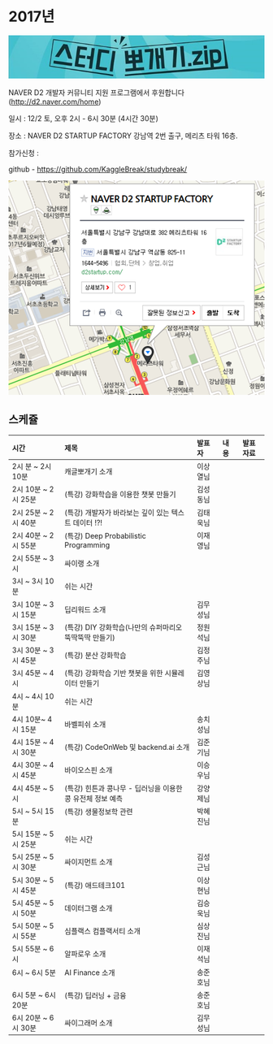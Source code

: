 # 2017년

![](img/title.jpg)

 NAVER D2 개발자 커뮤니티 지원 프로그램에서 후원합니다(http://d2.naver.com/home)
 
 일시 : 12/2 토, 오후 2시 - 6시 30분 (4시간 30분)
 
 장소 : NAVER D2 STARTUP FACTORY
       강남역 2번 출구, 메리츠 타워 16층.
 
 참가신청 : 
 
 github - https://github.com/KaggleBreak/studybreak/
 
![](img/d2.png)

## 스케쥴

|    시간        |      제목                                | 발표자  |  내용   |   발표자료                                         |
|:---	        |:---	                                  |:---	    |:---	 |:---	                                               |
| 2시 분 ~ 2시 10분    | 캐글뽀개기 소개                                            | 이상열님 |           |
| 2시 10분 ~ 2시 25분 | (특강) 강화학습을 이용한 챗봇 만들기                       | 김성동님 |           |
| 2시 25분 ~ 2시 40분 | (특강) 개발자가 바라보는 깊이 있는 텍스트 데이터 !?!       | 김태욱님 |           |
| 2시 40분 ~ 2시 55분  | (특강) Deep Probabilistic Programming                      | 이재영님 |           |
| 2시 55분 ~ 3시  | 싸이랭 소개                     |  |           |
| 3시 ~ 3시 10분  | 쉬는 시간                                                  |          |           |
| 3시 10분 ~ 3시 15분 | 딥리워드 소개                                              | 김무성님 |           |
| 3시 15분 ~ 3시 30분 | (특강) DIY 강화학습(나만의 슈퍼마리오 뚝딱뚝딱 만들기)     | 정원석님 |           |
| 3시 30분 ~ 3시 45분 | (특강) 분산 강화학습                                       | 김정주님 |           |
| 3시 45분 ~ 4시 | (특강) 강화학습 기반 챗봇을 위한 시뮬레이터 만들기         | 김영상님 |           |
| 4시 ~ 4시 10분  | 쉬는 시간                                                  |          |           |
| 4시 10분~ 4시 15분  | 바벨피쉬 소개                                              | 송치성님 |           |
| 4시 15분 ~ 4시 30분 | (특강) CodeOnWeb 및 backend.ai 소개                        | 김준기님 |           |
| 4시 30분 ~ 4시 45분 | 바이오스핀 소개                                            | 이승우님 |           |
| 4시 45분 ~ 5시 | (특강) 힌튼과 콩나무 - 딥러닝을 이용한 콩 유전체 정보 예측 | 강양제님 |           |
| 5시 ~ 5시 15분 | (특강) 생물정보학 관련                                     | 박혜진님 |           |
| 5시 15분 ~ 5시 25분 | 쉬는 시간                                                  |          |           |
| 5시 25분 ~ 5시 30분 | 싸이지먼트 소개                                            | 김성근님 |           |
| 5시 30분 ~ 5시 45분 | (특강) 애드테크101                                         | 이상현님 |           |
| 5시 45분 ~ 5시 50분 | 데이터그램 소개                                            | 김승욱님 |           |
| 5시 50분 ~ 5시 55분 | 심플랙스 컴플랙서티 소개                                   | 심상진님 |           |
| 5시 55분 ~ 6시 | 알파로우 소개                                              | 이재석님 |           |
| 6시 ~ 6시 5분      | AI Finance 소개                                            | 송준호님 |           |
| 6시 5분 ~ 6시 20분      | (특강) 딥러닝 + 금융                                       | 송준호님 |           |
| 6시 20분 ~ 6시 30분 | 싸이그래머 소개                                            | 김무성님 |           |
